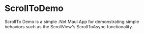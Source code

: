 # ScrollToDemo
ScrollTo Demo is a simple .Net Maui App for demonstrating simple behaviors such as 
the ScrollView's ScrollToAsync functionality.

